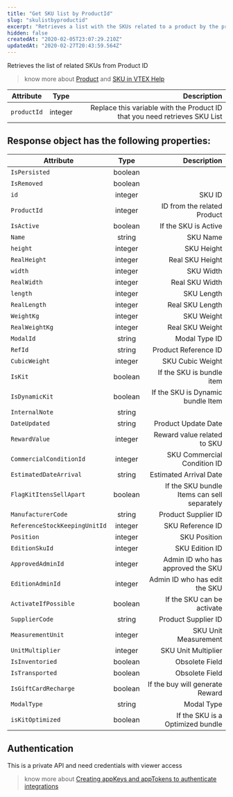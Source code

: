 ```yaml
---
title: "Get SKU list by ProductId"
slug: "skulistbyproductid"
excerpt: "Retrieves a list with the SKUs related to a product by the product's ID."
hidden: false
createdAt: "2020-02-05T23:07:29.210Z"
updatedAt: "2020-02-27T20:43:59.564Z"
---
```

Retrieves the list of related SKUs from Product ID

> know more about [Product](https://help.vtex.com/en/search/Product) and [SKU in VTEX Help](https://help.vtex.com/en/search/SKU)


| Attribute    | Type        | Description |
| --------------- |:---------:| -------------------------------------------------------------------------------------------:|
| `productId` | integer | Replace this variable with the Product ID that you need retrieves SKU List |






## Response object has the following properties:


| Attribute    | Type        | Description |
| --------------- |:---------:| -------------------------------------------------------------------------------------------:|
| `IsPersisted` | boolean ||
| `IsRemoved` | boolean ||
| `id` | integer | SKU ID |
| `ProductId` | integer | ID from the related Product |
| `IsActive` | boolean | If the SKU is Active |
| `Name` | string| SKU Name
| `height` | integer | SKU Height |
| `RealHeight` | integer | Real SKU Height |
| `width` | integer | SKU Width |
| `RealWidth` | integer | Real SKU Width |
| `length` | integer | SKU Length |
| `RealLength` | integer | Real SKU Length |
| `WeightKg` | integer | SKU Weight |
| `RealWeightKg` | integer | Real SKU Weight |
| `ModalId` | string | Modal Type ID |
| `RefId` | string     | Product Reference ID|
| `CubicWeight` | integer | SKU Cubic Weight |
| `IsKit` | boolean | If the SKU is bundle item |
| `IsDynamicKit` | boolean | If the SKU is Dynamic bundle Item |
| `InternalNote` | string ||
| `DateUpdated` | string | Product Update Date|
| `RewardValue` | integer | Reward value related to SKU |
| `CommercialConditionId` | integer | SKU Commercial Condition ID |
| `EstimatedDateArrival` | string | Estimated Arrival Date |
| `FlagKitItensSellApart` | boolean | If the SKU bundle Items can sell separately |
| `ManufacturerCode` | string | Product Supplier ID |
| `ReferenceStockKeepingUnitId` | integer | SKU Reference ID |
| `Position` | integer | SKU Position |
| `EditionSkuId` | integer | SKU Edition ID |
| `ApprovedAdminId` | integer | Admin ID who has approved the SKU |
| `EditionAdminId` | integer | Admin ID who has edit the SKU |
| `ActivateIfPossible` | boolean    | If the SKU can be activate  |
| `SupplierCode` | string | Product Supplier ID |
| `MeasurementUnit` | integer | SKU Unit Measurement|
| `UnitMultiplier` | integer | SKU Unit Multiplier |
| `IsInventoried` | boolean | Obsolete Field |
| `IsTransported` | boolean | Obsolete Field |
| `IsGiftCardRecharge` | boolean | If the buy will generate Reward |
| `ModalType` | string | Modal Type |
| `isKitOptimized` | boolean | If the SKU is a Optimized bundle |





## Authentication

This is a private API and need credentials with viewer access



> know more about [Creating appKeys and appTokens to authenticate integrations](https://help.vtex.com/en/tutorial/creating-appkeys-and-apptokens-to-authenticate-integrations)